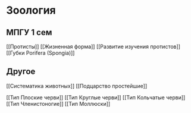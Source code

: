 # Зоология

## МПГУ 1 сем


[[Протисты]]
[[Жизненная форма]]
[[Развитие изучения протистов]]
[[Губки Porifera (Spongia)]]

## Другое

[[Систематика животных]]
[[Подцарство простейшие]]

[[Тип Плоские черви]]
[[Тип Круглые черви]]
[[Тип Кольчатые черви]]
[[Тип Членистоногие]]
[[Тип Моллюски]]
